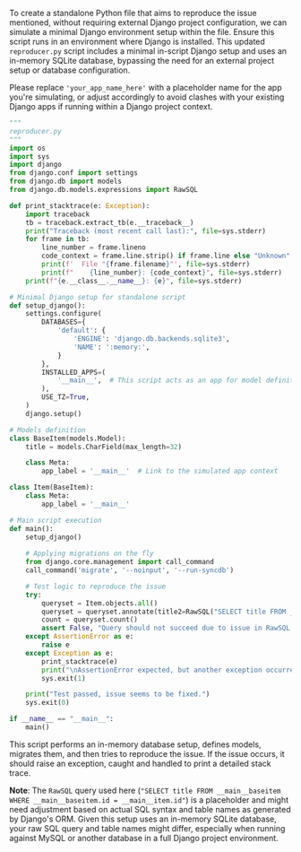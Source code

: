 To create a standalone Python file that aims to reproduce the issue mentioned, without requiring external Django project configuration, we can simulate a minimal Django environment setup within the file. Ensure this script runs in an environment where Django is installed. This updated `reproducer.py` script includes a minimal in-script Django setup and uses an in-memory SQLite database, bypassing the need for an external project setup or database configuration.

Please replace `'your_app_name_here'` with a placeholder name for the app you're simulating, or adjust accordingly to avoid clashes with your existing Django apps if running within a Django project context.

```python
"""
reproducer.py
"""
import os
import sys
import django
from django.conf import settings
from django.db import models
from django.db.models.expressions import RawSQL

def print_stacktrace(e: Exception):
    import traceback
    tb = traceback.extract_tb(e.__traceback__)
    print("Traceback (most recent call last):", file=sys.stderr)
    for frame in tb:
        line_number = frame.lineno
        code_context = frame.line.strip() if frame.line else "Unknown"
        print(f'  File "{frame.filename}"', file=sys.stderr)
        print(f"    {line_number}: {code_context}", file=sys.stderr)
    print(f"{e.__class__.__name__}: {e}", file=sys.stderr)

# Minimal Django setup for standalone script
def setup_django():
    settings.configure(
        DATABASES={
            'default': {
                'ENGINE': 'django.db.backends.sqlite3',
                'NAME': ':memory:',
            }
        },
        INSTALLED_APPS=(
            '__main__',  # This script acts as an app for model definition
        ),
        USE_TZ=True,
    )
    django.setup()

# Models definition
class BaseItem(models.Model):
    title = models.CharField(max_length=32)

    class Meta:
        app_label = '__main__'  # Link to the simulated app context

class Item(BaseItem):
    class Meta:
        app_label = '__main__'

# Main script execution
def main():
    setup_django()
    
    # Applying migrations on the fly
    from django.core.management import call_command
    call_command('migrate', '--noinput', '--run-syncdb')

    # Test logic to reproduce the issue
    try:
        queryset = Item.objects.all()
        queryset = queryset.annotate(title2=RawSQL("SELECT title FROM __main__baseitem WHERE __main__baseitem.id = __main__item.id", ()))
        count = queryset.count()
        assert False, "Query should not succeed due to issue in RawSQL annotation handling"
    except AssertionError as e:
        raise e
    except Exception as e:
        print_stacktrace(e)
        print("\nAssertionError expected, but another exception occurred indicating possible issue presence.")
        sys.exit(1)

    print("Test passed, issue seems to be fixed.")
    sys.exit(0)

if __name__ == "__main__":
    main()
```

This script performs an in-memory database setup, defines models, migrates them, and then tries to reproduce the issue. If the issue occurs, it should raise an exception, caught and handled to print a detailed stack trace.

**Note**: The `RawSQL` query used here (`"SELECT title FROM __main__baseitem WHERE __main__baseitem.id = __main__item.id"`) is a placeholder and might need adjustment based on actual SQL syntax and table names as generated by Django's ORM. Given this setup uses an in-memory SQLite database, your raw SQL query and table names might differ, especially when running against MySQL or another database in a full Django project environment.